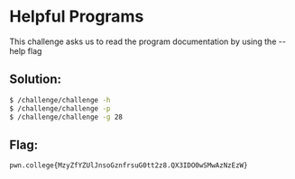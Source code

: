 
# Helpful Programs

This challenge asks us to read the program documentation by using the --help flag 

## Solution:


```sh
$ /challenge/challenge -h 
$ /challenge/challenge -p 
$ /challenge/challenge -g 28
```

## Flag: 

```
pwn.college{MzyZfYZUlJnsoGznfrsuG0tt2z8.QX3IDO0wSMwAzNzEzW}
```


